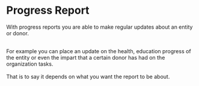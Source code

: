 # Progress Report

With progress reports you are able to make regular updates about an entity or donor.

\
For example you can place an update on the health, education progress of the entity or even the impart that a certain donor has had on the organization tasks. \
\
That is to say it depends on what you want the report to be about.
